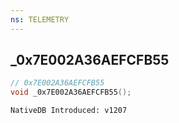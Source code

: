 ```yaml
---
ns: TELEMETRY
---
```

## _0x7E002A36AEFCFB55

```c
// 0x7E002A36AEFCFB55
void _0x7E002A36AEFCFB55();
```

```
NativeDB Introduced: v1207
```

